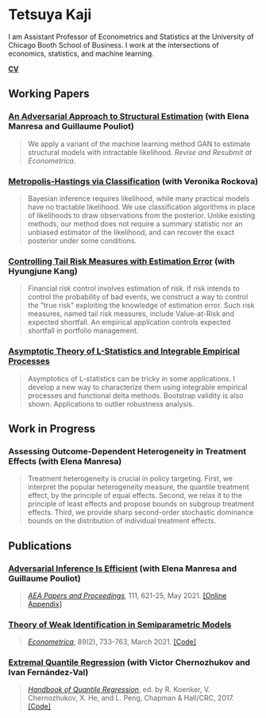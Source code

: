 # Tetsuya Kaji

I am Assistant Professor of Econometrics and Statistics at the University of Chicago Booth School of Business. I work at the intersections of economics, statistics, and machine learning.

[**CV**](https://kajitetsuya.github.io/cv.pdf)

## Working Papers

### [An Adversarial Approach to Structural Estimation](https://arxiv.org/abs/2007.06169) (with Elena Manresa and Guillaume Pouliot)

> We apply a variant of the machine learning method GAN to estimate structural models with intractable likelihood. _Revise and Resubmit at Econometrica_.

### [Metropolis-Hastings via Classification](http://veronikarock.com/MHC.pdf) (with Veronika Rockova)

> Bayesian inference requires likelihood, while many practical models have no tractable likelihood. We use classification algorithms in place of likelihoods to draw observations from the posterior. Unlike existing methods, our method does not require a summary statistic nor an unbiased estimator of the likelihood, and can recover the exact posterior under some conditions.

### [Controlling Tail Risk Measures with Estimation Error](https://kajitetsuya.github.io/risk.pdf) (with Hyungjune Kang)

> Financial risk control involves estimation of risk. If risk intends to control the probability of bad events, we construct a way to control the "true risk" exploiting the knowledge of estimation error. Such risk measures, named tail risk measures, include Value-at-Risk and expected shortfall. An empirical application controls expected shortfall in portfolio management.

### [Asymptotic Theory of L-Statistics and Integrable Empirical Processes](https://arxiv.org/abs/1910.07572)

> Asymptotics of L-statistics can be tricky in some applications. I develop a new way to characterize them using integrable empirical processes and functional delta methods. Bootstrap validity is also shown. Applications to outlier robustness analysis.

## Work in Progress

### Assessing Outcome-Dependent Heterogeneity in Treatment Effects (with Elena Manresa)

> Treatment heterogeneity is crucial in policy targeting. First, we interpret the popular heterogeneity measure, the quantile treatment effect, by the principle of equal effects. Second, we relax it to the principle of least effects and propose bounds on subgroup treatment effects. Third, we provide sharp second-order stochastic dominance bounds on the distribution of individual treatment effects.

## Publications

### [Adversarial Inference Is Efficient](https://www.aeaweb.org/articles/pdf/doi/10.1257/pandp.20211037) (with Elena Manresa and Guillaume Pouliot)

> [_AEA Papers and Proceedings_](https://www.aeaweb.org/articles?id=10.1257/pandp.20211037), 111, 621-25, May 2021. [[Online Appendix]](https://www.aeaweb.org/doi/10.1257/pandp.20211037.appx)

### [Theory of Weak Identification in Semiparametric Models](https://arxiv.org/abs/1908.10478)

> [_Econometrica_](https://doi.org/10.3982/ECTA16413), 89(2), 733-763, March 2021. [[Code]](https://www.econometricsociety.org/content/supplement-theory-weak-identification-semiparametric-models)

### [Extremal Quantile Regression](https://arxiv.org/abs/1612.06850) (with Victor Chernozhukov and Ivan Fernández-Val)

> [_Handbook of Quantile Regression_](https://www.crcpress.com/Handbook-of-Quantile-Regression/Koenker-Chernozhukov-He-Peng/p/book/9781498725286), ed. by R. Koenker, V. Chernozhukov, X. He, and L. Peng, Chapman & Hall/CRC, 2017. [[Code]](http://sites.bu.edu/ivanf/files/2016/12/EQR-handbook-code.zip)
